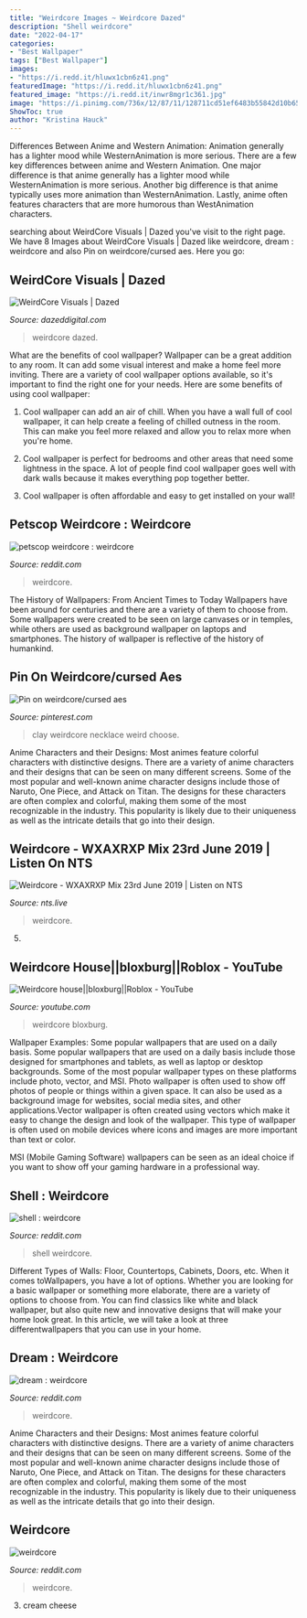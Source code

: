 ```yaml
---
title: "Weirdcore Images ~ Weirdcore Dazed"
description: "Shell weirdcore"
date: "2022-04-17"
categories:
- "Best Wallpaper"
tags: ["Best Wallpaper"]
images:
- "https://i.redd.it/hluwx1cbn6z41.png"
featuredImage: "https://i.redd.it/hluwx1cbn6z41.png"
featured_image: "https://i.redd.it/inwr8mgr1c361.jpg"
image: "https://i.pinimg.com/736x/12/87/11/128711cd51ef6483b55842d10b659340.jpg"
ShowToc: true
author: "Kristina Hauck"
---
```



Differences Between Anime and Western Animation: Animation generally has a lighter mood while WesternAnimation is more serious.
There are a few key differences between anime and Western Animation. One major difference is that anime generally has a lighter mood while WesternAnimation is more serious. Another big difference is that anime typically uses more animation than WesternAnimation. Lastly, anime often features characters that are more humorous than WestAnimation characters.

	

		
searching about WeirdCore Visuals | Dazed you've visit to the right page. We have 8 Images about WeirdCore Visuals | Dazed like weirdcore, dream : weirdcore and also Pin on weirdcore/cursed aes. Here you go:
		
    
## WeirdCore Visuals | Dazed

<img loading=lazy src="https://dazedimg-dazedgroup.netdna-ssl.com/320/0-0-573-382/azure/dazed-prod/610/4/614280.jpg" onerror="this.onerror=null;this.src='https://tse2.mm.bing.net/th?id=OIP.fA4l_bkRMAVkaY3iwMVC9wAAAA&amp;pid=15.1';" alt="WeirdCore Visuals | Dazed">

_Source: dazeddigital.com_

>weirdcore dazed. 

	

What are the benefits of cool wallpaper?
Wallpaper can be a great addition to any room. It can add some visual interest and make a home feel more inviting. There are a variety of cool wallpaper options available, so it's important to find the right one for your needs. Here are some benefits of using cool wallpaper: 
1. Cool wallpaper can add an air of chill. When you have a wall full of cool wallpaper, it can help create a feeling of chilled outness in the room. This can make you feel more relaxed and allow you to relax more when you're home. 

2. Cool wallpaper is perfect for bedrooms and other areas that need some lightness in the space. A lot of people find cool wallpaper goes well with dark walls because it makes everything pop together better. 

3. Cool wallpaper is often affordable and easy to get installed on your wall!

    
## Petscop Weirdcore : Weirdcore

<img loading=lazy src="https://preview.redd.it/rlarg23yr2i61.png?auto=webp&amp;s=620a5baeba091105d36d138b2fc5395f7ba71618" onerror="this.onerror=null;this.src='https://tse2.mm.bing.net/th?id=OIP.YFJqxi5IHVXbMTYEWxiGiAHaFe&amp;pid=15.1';" alt="petscop weirdcore : weirdcore">

_Source: reddit.com_

>weirdcore. 

	

The History of Wallpapers: From Ancient Times to Today
Wallpapers have been around for centuries and there are a variety of them to choose from. Some wallpapers were created to be seen on large canvases or in temples, while others are used as background wallpaper on laptops and smartphones. The history of wallpaper is reflective of the history of humankind.

    
## Pin On Weirdcore/cursed Aes

<img loading=lazy src="https://i.pinimg.com/736x/12/87/11/128711cd51ef6483b55842d10b659340.jpg" onerror="this.onerror=null;this.src='https://tse1.mm.bing.net/th?id=OIP.Ci8vWlU1x5xuZ9b3C42SXAHaJ4&amp;pid=15.1';" alt="Pin on weirdcore/cursed aes">

_Source: pinterest.com_

>clay weirdcore necklace weird choose. 

	

Anime Characters and their Designs: Most animes feature colorful characters with distinctive designs.
There are a variety of anime characters and their designs that can be seen on many different screens. Some of the most popular and well-known anime character designs include those of Naruto, One Piece, and Attack on Titan. The designs for these characters are often complex and colorful, making them some of the most recognizable in the industry. This popularity is likely due to their uniqueness as well as the intricate details that go into their design.

    
## Weirdcore - WXAXRXP Mix 23rd June 2019 | Listen On NTS

<img loading=lazy src="https://media2.ntslive.co.uk/resize/1600x1600/e3ca1236-98b1-49c6-a8bd-1b54ed1db9ee_1560988800.jpeg" onerror="this.onerror=null;this.src='https://tse3.mm.bing.net/th?id=OIP.BrCnjpEQMTSO2N_LOFOX_AHaEK&amp;pid=15.1';" alt="Weirdcore - WXAXRXP Mix 23rd June 2019 | Listen on NTS">

_Source: nts.live_

>weirdcore. 

	

5.

    
## Weirdcore House||bloxburg||Roblox - YouTube

<img loading=lazy src="https://i.ytimg.com/vi/LWcOO65vUCQ/hqdefault.jpg" onerror="this.onerror=null;this.src='https://tse3.mm.bing.net/th?id=OIP.jrfQ2lRjG1mKcRRfQvsC-AHaFj&amp;pid=15.1';" alt="Weirdcore house||bloxburg||Roblox - YouTube">

_Source: youtube.com_

>weirdcore bloxburg. 

	

Wallpaper Examples: Some popular wallpapers that are used on a daily basis.
Some popular wallpapers that are used on a daily basis include those designed for smartphones and tablets, as well as laptop or desktop backgrounds. Some of the most popular wallpaper types on these platforms include photo, vector, and MSI. 
Photo wallpaper is often used to show off photos of people or things within a given space. It can also be used as a background image for websites, social media sites, and other applications.Vector wallpaper is often created using vectors which make it easy to change the design and look of the wallpaper. This type of wallpaper is often used on mobile devices where icons and images are more important than text or color. 

MSI (Mobile Gaming Software) wallpapers can be seen as an ideal choice if you want to show off your gaming hardware in a professional way.

    
## Shell : Weirdcore

<img loading=lazy src="https://i.redd.it/hluwx1cbn6z41.png" onerror="this.onerror=null;this.src='https://tse4.mm.bing.net/th?id=OIP.c6hCvQimG8hAMgUcMPKygQHaHa&amp;pid=15.1';" alt="shell : weirdcore">

_Source: reddit.com_

>shell weirdcore. 

	

Different Types of Walls: Floor, Countertops, Cabinets, Doors, etc.
When it comes toWallpapers, you have a lot of options. Whether you are looking for a basic wallpaper or something more elaborate, there are a variety of options to choose from. You can find classics like white and black wallpaper, but also quite new and innovative designs that will make your home look great. In this article, we will take a look at three differentwallpapers that you can use in your home.

    
## Dream : Weirdcore

<img loading=lazy src="https://i.redd.it/inwr8mgr1c361.jpg" onerror="this.onerror=null;this.src='https://tse1.mm.bing.net/th?id=OIP.CAQhVPcmILY4vGrTCXmBkAHaHe&amp;pid=15.1';" alt="dream : weirdcore">

_Source: reddit.com_

>weirdcore. 

	

Anime Characters and their Designs: Most animes feature colorful characters with distinctive designs.
There are a variety of anime characters and their designs that can be seen on many different screens. Some of the most popular and well-known anime character designs include those of Naruto, One Piece, and Attack on Titan. The designs for these characters are often complex and colorful, making them some of the most recognizable in the industry. This popularity is likely due to their uniqueness as well as the intricate details that go into their design.

    
## Weirdcore

<img loading=lazy src="https://i.redd.it/7dnsu8bncd851.jpg" onerror="this.onerror=null;this.src='https://tse2.mm.bing.net/th?id=OIP.3taKxDMr7OeJAxfzTbrWZwHaLK&amp;pid=15.1';" alt="weirdcore">

_Source: reddit.com_

>weirdcore. 

	

3. cream cheese 

